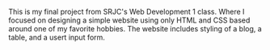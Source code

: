 This is my final project from SRJC's Web Development 1 class. Where I focused on designing a simple website using only HTML and CSS based around one of my favorite hobbies. The website includes styling of a blog, a table, and a usert input form.